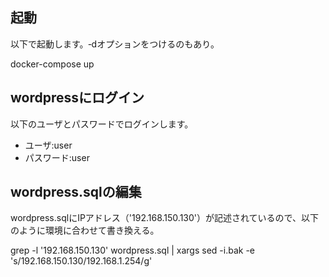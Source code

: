 ## 起動

以下で起動します。‐dオプションをつけるのもあり。

docker-compose up

## wordpressにログイン

以下のユーザとパスワードでログインします。

* ユーザ:user
* パスワード:user

## wordpress.sqlの編集

wordpress.sqlにIPアドレス（'192.168.150.130'）が記述されているので、以下のように環境に合わせて書き換える。

grep -l '192.168.150.130' wordpress.sql | xargs sed -i.bak -e 's/192.168.150.130/192.168.1.254/g'
